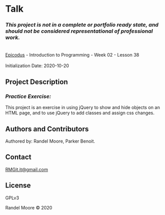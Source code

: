 # Talk
### _This project is not in a complete or portfolio ready state, and should not be considered representational of professional work._<br><br>
[Epicodus](https://www.epicodus.com/) - Introduction to Programming - Week 02 - Lesson 38<br><br>
Initialization Date: 2020-10-20

## Project Description
### _Practice Exercise:_<br>
This project is an exercise in using jQuery to show and hide objects on an HTML page, and to use jQuery to add classes and assign css changes.
## Authors and Contributors
Authored by: Randel Moore, Parker Benoit.

## Contact
RMGit.it@gmail.com

## License

GPLv3

Randel Moore © 2020
